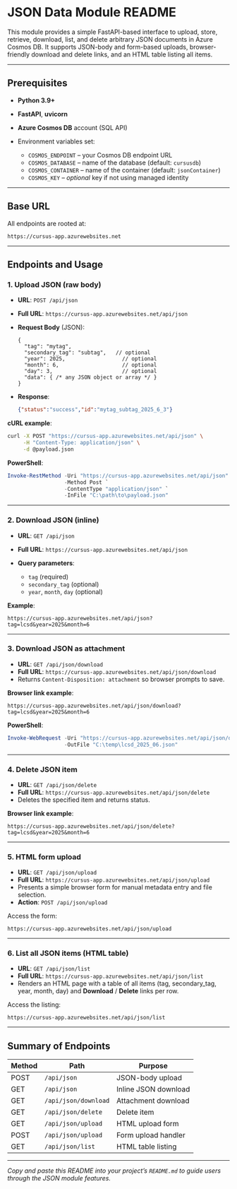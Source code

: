 # JSON Data Module README

This module provides a simple FastAPI-based interface to upload, store, retrieve, download, list, and delete arbitrary JSON documents in Azure Cosmos DB. It supports JSON-body and form-based uploads, browser-friendly download and delete links, and an HTML table listing all items.

---

## Prerequisites

* **Python 3.9+**
* **FastAPI**, **uvicorn**
* **Azure Cosmos DB** account (SQL API)
* Environment variables set:

  * `COSMOS_ENDPOINT` – your Cosmos DB endpoint URL
  * `COSMOS_DATABASE` – name of the database (default: `cursusdb`)
  * `COSMOS_CONTAINER` – name of the container (default: `jsonContainer`)
  * `COSMOS_KEY` – *optional* key if not using managed identity

---

## Base URL

All endpoints are rooted at:

```
https://cursus-app.azurewebsites.net
```

---

## Endpoints and Usage

### 1. Upload JSON (raw body)

* **URL**: `POST /api/json`
* **Full URL**: `https://cursus-app.azurewebsites.net/api/json`
* **Request Body** (JSON):

  ```jsonc
  {
    "tag": "mytag",
    "secondary_tag": "subtag",   // optional
    "year": 2025,                  // optional
    "month": 6,                    // optional
    "day": 3,                      // optional
    "data": { /* any JSON object or array */ }
  }
  ```
* **Response**:

  ```json
  {"status":"success","id":"mytag_subtag_2025_6_3"}
  ```

**cURL example**:

```bash
curl -X POST "https://cursus-app.azurewebsites.net/api/json" \
     -H "Content-Type: application/json" \
     -d @payload.json
```

**PowerShell**:

```powershell
Invoke-RestMethod -Uri "https://cursus-app.azurewebsites.net/api/json" `
                  -Method Post `
                  -ContentType "application/json" `
                  -InFile "C:\path\to\payload.json"
```

---

### 2. Download JSON (inline)

* **URL**: `GET /api/json`
* **Full URL**: `https://cursus-app.azurewebsites.net/api/json`
* **Query parameters**:

  * `tag` (required)
  * `secondary_tag` (optional)
  * `year`, `month`, `day` (optional)

**Example**:

```
https://cursus-app.azurewebsites.net/api/json?tag=lcsd&year=2025&month=6
```

---

### 3. Download JSON as attachment

* **URL**: `GET /api/json/download`
* **Full URL**: `https://cursus-app.azurewebsites.net/api/json/download`
* Returns `Content-Disposition: attachment` so browser prompts to save.

**Browser link example**:

```
https://cursus-app.azurewebsites.net/api/json/download?tag=lcsd&year=2025&month=6
```

**PowerShell**:

```powershell
Invoke-WebRequest -Uri "https://cursus-app.azurewebsites.net/api/json/download?tag=lcsd&year=2025&month=6" `
                  -OutFile "C:\temp\lcsd_2025_06.json"
```

---

### 4. Delete JSON item

* **URL**: `GET /api/json/delete`
* **Full URL**: `https://cursus-app.azurewebsites.net/api/json/delete`
* Deletes the specified item and returns status.

**Browser link example**:

```
https://cursus-app.azurewebsites.net/api/json/delete?tag=lcsd&year=2025&month=6
```

---

### 5. HTML form upload

* **URL**: `GET /api/json/upload`
* **Full URL**: `https://cursus-app.azurewebsites.net/api/json/upload`
* Presents a simple browser form for manual metadata entry and file selection.
* **Action**: `POST /api/json/upload`

Access the form:

```
https://cursus-app.azurewebsites.net/api/json/upload
```

---

### 6. List all JSON items (HTML table)

* **URL**: `GET /api/json/list`
* **Full URL**: `https://cursus-app.azurewebsites.net/api/json/list`
* Renders an HTML page with a table of all items (tag, secondary\_tag, year, month, day) and **Download** / **Delete** links per row.

Access the listing:

```
https://cursus-app.azurewebsites.net/api/json/list
```

---

## Summary of Endpoints

| Method | Path                 | Purpose              |
| ------ | -------------------- | -------------------- |
| POST   | `/api/json`          | JSON-body upload     |
| GET    | `/api/json`          | Inline JSON download |
| GET    | `/api/json/download` | Attachment download  |
| GET    | `/api/json/delete`   | Delete item          |
| GET    | `/api/json/upload`   | HTML upload form     |
| POST   | `/api/json/upload`   | Form upload handler  |
| GET    | `/api/json/list`     | HTML table listing   |

---

*Copy and paste this README into your project’s `README.md` to guide users through the JSON module features.*
